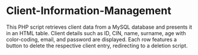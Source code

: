 # Client-Information-Management
This PHP script retrieves client data from a MySQL database and presents it in an HTML table. Client details such as ID, CIN, name, surname, age with color-coding, email, and password are displayed. Each row features a button to delete the respective client entry, redirecting to a deletion script.
